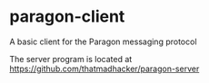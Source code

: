 # paragon-client

A basic client for the Paragon messaging protocol

The server program is located at https://github.com/thatmadhacker/paragon-server
